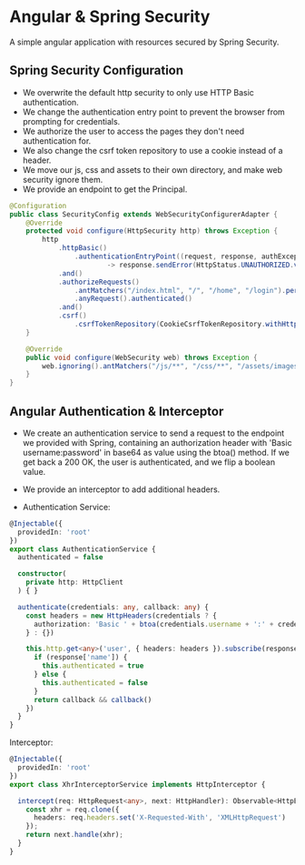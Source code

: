 # Angular & Spring Security

A simple angular application with resources secured by Spring Security.

## Spring Security Configuration

- We overwrite the default http security to only use HTTP Basic authentication.
- We change the authentication entry point to prevent the browser from prompting for credentials.
- We authorize the user to access the pages they don't need authentication for.
- We also change the csrf token repository to use a cookie instead of a header.
- We move our js, css and assets to their own directory, and make web security ignore them.
- We provide an endpoint to get the Principal.

```java
@Configuration
public class SecurityConfig extends WebSecurityConfigurerAdapter {
    @Override
    protected void configure(HttpSecurity http) throws Exception {
        http
            .httpBasic()
                .authenticationEntryPoint((request, response, authException) 
                        -> response.sendError(HttpStatus.UNAUTHORIZED.value(), HttpStatus.UNAUTHORIZED.getReasonPhrase()))
            .and()
            .authorizeRequests()
                .antMatchers("/index.html", "/", "/home", "/login").permitAll()
                .anyRequest().authenticated()
            .and()
            .csrf()
                .csrfTokenRepository(CookieCsrfTokenRepository.withHttpOnlyFalse());
    }

    @Override
    public void configure(WebSecurity web) throws Exception {
        web.ignoring().antMatchers("/js/**", "/css/**", "/assets/images/**");
    }
}
```

## Angular Authentication & Interceptor

- We create an authentication service to send a request to the endpoint we provided with Spring,
containing an authorization header with 'Basic username:password' in base64 as value using the btoa() method.
If we get back a 200 OK, the user is authenticated, and we flip a boolean value.
- We provide an interceptor to add additional headers.

- Authentication Service:
```typescript
@Injectable({
  providedIn: 'root'
})
export class AuthenticationService {
  authenticated = false

  constructor(
    private http: HttpClient
  ) { }

  authenticate(credentials: any, callback: any) {
    const headers = new HttpHeaders(credentials ? {
      authorization: 'Basic ' + btoa(credentials.username + ':' + credentials.password)
    } : {})

    this.http.get<any>('user', { headers: headers }).subscribe(response => {
      if (response['name']) {
        this.authenticated = true
      } else {
        this.authenticated = false
      }
      return callback && callback()
    })
  }
}
```

Interceptor:
```typescript
@Injectable({
  providedIn: 'root'
})
export class XhrInterceptorService implements HttpInterceptor {

  intercept(req: HttpRequest<any>, next: HttpHandler): Observable<HttpEvent<any>> {
    const xhr = req.clone({
      headers: req.headers.set('X-Requested-With', 'XMLHttpRequest')
    });
    return next.handle(xhr);
  }
}
```